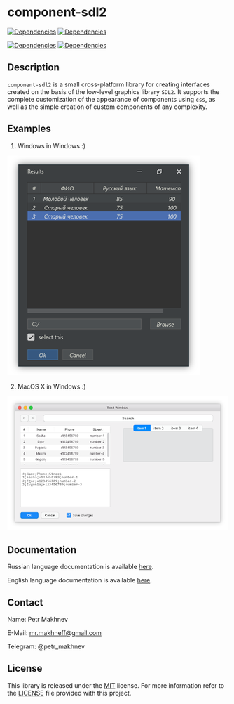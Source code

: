 # component-sdl2


[![Dependencies](https://img.shields.io/badge/dependencies-SDL2%20%7C%20SDL2__ttf%20%7C%20SDL2__image%20%7C%20SDL2__gfx-brightgreen.svg)](https://www.libsdl.org/)
[![Dependencies](https://img.shields.io/badge/dependency_if_not_MSVC-boost-brightgreen.svg)](https://www.boost.org/)

[![Dependencies](https://img.shields.io/badge/docs%20(rus)-passed-brightgreen.svg)](https://i58215.gitbook.io/component-sdl2/)  [![Dependencies](https://img.shields.io/badge/docs%20(eng)-in%20progress-inactive.svg)](#)  


## Description

`component-sdl2` is a small cross-platform library for creating interfaces created on the basis of the low-level graphics library `SDL2`. It supports the complete customization of the appearance of components using `css`, as well as the simple creation of custom components of any complexity.

## Examples

1. Windows in Windows :)

![example](docs/1.png) 

2. MacOS X in Windows :)

![mac os on window :)](docs/3.png)


## Documentation
Russian language documentation is available [here](https://i58215.gitbook.io/component-sdl2/).


English language documentation is available [here](https://i58215.gitbook.io/component-sdl2-en/).


## Contact
Name: Petr Makhnev

E-Mail: mr.makhneff@gmail.com

Telegram: @petr_makhnev

## License

This library is released under the [MIT](https://github.com/i582/component-sdl2/blob/master/LICENSE) license. For more information refer to the [LICENSE](https://github.com/i582/component-sdl2/blob/master/LICENSE) file provided with this project.
